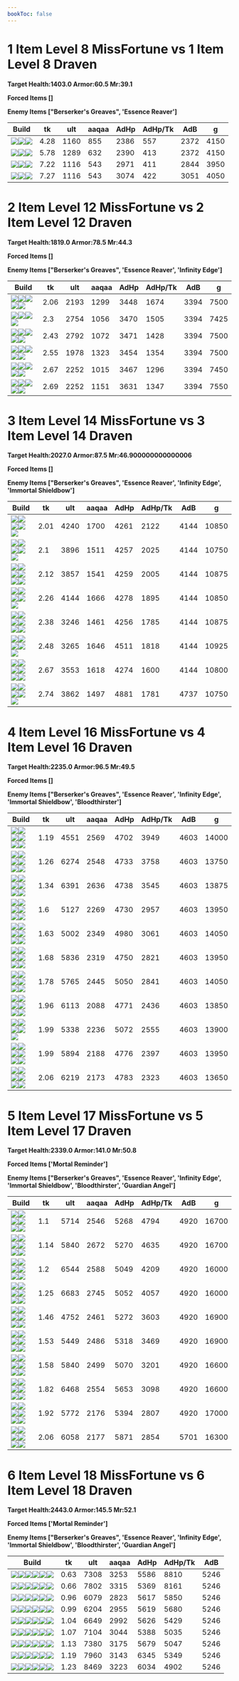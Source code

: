 ```yaml
---
bookToc: false
---
```


# 1 Item Level 8 MissFortune vs 1 Item Level 8 Draven

**Target Health:1403.0 Armor:60.5 Mr:39.1**


**Forced Items []**


**Enemy Items ["Berserker's Greaves", 'Essence Reaver']**




Build | tk | ult | aaqaa | AdHp | AdHp/Tk | AdB | g
-|-|-|-|-|-|-|-
![](/item/6671.png)![](/item/1001.png)![](/item/1055.png)|4.28|1160|855|2386|557|2372|4150
![](/item/3031.png)![](/item/1001.png)![](/item/1055.png)|5.78|1289|632|2390|413|2372|4150
![](/item/6630.png)![](/item/1001.png)![](/item/1055.png)|7.22|1116|543|2971|411|2844|3950
![](/item/6333.png)![](/item/1001.png)![](/item/1055.png)|7.27|1116|543|3074|422|3051|4050




























































# 2 Item Level 12 MissFortune vs 2 Item Level 12 Draven

**Target Health:1819.0 Armor:78.5 Mr:44.3**


**Forced Items []**


**Enemy Items ["Berserker's Greaves", 'Essence Reaver', 'Infinity Edge']**




Build | tk | ult | aaqaa | AdHp | AdHp/Tk | AdB | g
-|-|-|-|-|-|-|-
![](/item/6671.png)![](/item/6676.png)![](/item/1001.png)![](/item/1055.png)![](/item/1036.png)|2.06|2193|1299|3448|1674|3394|7500
![](/item/6696.png)![](/item/3142.png)![](/item/1055.png)![](/item/1037.png)|2.3|2754|1056|3470|1505|3394|7425
![](/item/3179.png)![](/item/3142.png)![](/item/1055.png)![](/item/1038.png)![](/item/1036.png)|2.43|2792|1072|3471|1428|3394|7500
![](/item/6671.png)![](/item/3095.png)![](/item/1001.png)![](/item/1055.png)![](/item/1036.png)|2.55|1978|1323|3454|1354|3394|7500
![](/item/3091.png)![](/item/3142.png)![](/item/1055.png)![](/item/1036.png)![](/item/1036.png)|2.67|2252|1015|3467|1296|3394|7450
![](/item/3153.png)![](/item/3142.png)![](/item/1055.png)![](/item/1036.png)![](/item/1036.png)|2.69|2252|1151|3631|1347|3394|7550




























































# 3 Item Level 14 MissFortune vs 3 Item Level 14 Draven

**Target Health:2027.0 Armor:87.5 Mr:46.900000000000006**


**Forced Items []**


**Enemy Items ["Berserker's Greaves", 'Essence Reaver', 'Infinity Edge', 'Immortal Shieldbow']**




Build | tk | ult | aaqaa | AdHp | AdHp/Tk | AdB | g
-|-|-|-|-|-|-|-
![](/item/3036.png)![](/item/6676.png)![](/item/3142.png)![](/item/1055.png)![](/item/1038.png)|2.01|4240|1700|4261|2122|4144|10850
![](/item/6696.png)![](/item/3142.png)![](/item/3004.png)![](/item/1055.png)![](/item/1038.png)|2.1|3896|1511|4257|2025|4144|10750
![](/item/3004.png)![](/item/6694.png)![](/item/3142.png)![](/item/1055.png)![](/item/1037.png)![](/item/1036.png)|2.12|3857|1541|4259|2005|4144|10875
![](/item/6696.png)![](/item/3142.png)![](/item/3033.png)![](/item/1055.png)![](/item/1038.png)|2.26|4144|1666|4278|1895|4144|10850
![](/item/3091.png)![](/item/3142.png)![](/item/3004.png)![](/item/1055.png)![](/item/1037.png)![](/item/1036.png)|2.38|3246|1461|4256|1785|4144|10875
![](/item/3153.png)![](/item/3142.png)![](/item/6694.png)![](/item/1055.png)![](/item/1037.png)|2.48|3265|1646|4511|1818|4144|10925
![](/item/3087.png)![](/item/6695.png)![](/item/3142.png)![](/item/1055.png)![](/item/1038.png)![](/item/1036.png)|2.67|3553|1618|4274|1600|4144|10800
![](/item/3036.png)![](/item/3814.png)![](/item/3142.png)![](/item/1055.png)![](/item/1038.png)|2.74|3862|1497|4881|1781|4737|10750




























































# 4 Item Level 16 MissFortune vs 4 Item Level 16 Draven

**Target Health:2235.0 Armor:96.5 Mr:49.5**


**Forced Items []**


**Enemy Items ["Berserker's Greaves", 'Essence Reaver', 'Infinity Edge', 'Immortal Shieldbow', 'Bloodthirster']**




Build | tk | ult | aaqaa | AdHp | AdHp/Tk | AdB | g
-|-|-|-|-|-|-|-
![](/item/6671.png)![](/item/6676.png)![](/item/3033.png)![](/item/3095.png)![](/item/1001.png)![](/item/1038.png)|1.19|4551|2569|4702|3949|4603|14000
![](/item/3033.png)![](/item/3095.png)![](/item/6676.png)![](/item/3142.png)![](/item/1038.png)![](/item/1036.png)|1.26|6274|2548|4733|3758|4603|13750
![](/item/3033.png)![](/item/6676.png)![](/item/6695.png)![](/item/3142.png)![](/item/1038.png)![](/item/1037.png)|1.34|6391|2636|4738|3545|4603|13875
![](/item/3091.png)![](/item/3142.png)![](/item/3033.png)![](/item/3095.png)![](/item/1038.png)![](/item/1036.png)|1.6|5127|2269|4730|2957|4603|13950
![](/item/3153.png)![](/item/3142.png)![](/item/3033.png)![](/item/3087.png)![](/item/1038.png)![](/item/1036.png)|1.63|5002|2349|4980|3061|4603|14050
![](/item/3091.png)![](/item/3142.png)![](/item/3033.png)![](/item/6676.png)![](/item/1038.png)![](/item/1036.png)|1.68|5836|2319|4750|2821|4603|13950
![](/item/3036.png)![](/item/6676.png)![](/item/3142.png)![](/item/3153.png)![](/item/1038.png)![](/item/1036.png)|1.78|5765|2445|5050|2841|4603|14050
![](/item/6696.png)![](/item/3142.png)![](/item/3004.png)![](/item/6694.png)![](/item/1038.png)![](/item/1036.png)|1.96|6113|2088|4771|2436|4603|13850
![](/item/3153.png)![](/item/3142.png)![](/item/6694.png)![](/item/6696.png)![](/item/1038.png)|1.99|5338|2236|5072|2555|4603|13900
![](/item/6696.png)![](/item/3142.png)![](/item/3095.png)![](/item/6694.png)![](/item/1038.png)![](/item/1036.png)|1.99|5894|2188|4776|2397|4603|13950
![](/item/6696.png)![](/item/3142.png)![](/item/3004.png)![](/item/3036.png)![](/item/1038.png)![](/item/1036.png)|2.06|6219|2173|4783|2323|4603|13650




























































# 5 Item Level 17 MissFortune vs 5 Item Level 17 Draven

**Target Health:2339.0 Armor:141.0 Mr:50.8**


**Forced Items ['Mortal Reminder']**


**Enemy Items ["Berserker's Greaves", 'Essence Reaver', 'Infinity Edge', 'Immortal Shieldbow', 'Bloodthirster', 'Guardian Angel']**




Build | tk | ult | aaqaa | AdHp | AdHp/Tk | AdB | g
-|-|-|-|-|-|-|-
![](/item/3153.png)![](/item/3142.png)![](/item/3033.png)![](/item/3087.png)![](/item/6676.png)![](/item/1038.png)|1.1|5714|2546|5268|4794|4920|16700
![](/item/3033.png)![](/item/3095.png)![](/item/6676.png)![](/item/3142.png)![](/item/3153.png)![](/item/1038.png)|1.14|5840|2672|5270|4635|4920|16700
![](/item/3033.png)![](/item/6676.png)![](/item/6695.png)![](/item/3142.png)![](/item/3087.png)![](/item/1038.png)|1.2|6544|2588|5049|4209|4920|16000
![](/item/3033.png)![](/item/3095.png)![](/item/6676.png)![](/item/3142.png)![](/item/6695.png)![](/item/1038.png)|1.25|6683|2745|5052|4057|4920|16000
![](/item/3091.png)![](/item/3142.png)![](/item/3033.png)![](/item/3095.png)![](/item/3153.png)![](/item/1038.png)|1.46|4752|2461|5272|3603|4920|16900
![](/item/3091.png)![](/item/3142.png)![](/item/3033.png)![](/item/6676.png)![](/item/3153.png)![](/item/1038.png)|1.53|5449|2486|5318|3469|4920|16900
![](/item/3033.png)![](/item/3095.png)![](/item/6676.png)![](/item/3142.png)![](/item/3091.png)![](/item/1038.png)|1.58|5840|2499|5070|3201|4920|16600
![](/item/6696.png)![](/item/3142.png)![](/item/3033.png)![](/item/3072.png)![](/item/3095.png)![](/item/1038.png)|1.82|6468|2554|5653|3098|4920|16600
![](/item/6696.png)![](/item/3142.png)![](/item/3033.png)![](/item/3074.png)![](/item/3091.png)![](/item/1038.png)|1.92|5772|2176|5394|2807|4920|17000
![](/item/6696.png)![](/item/3142.png)![](/item/3004.png)![](/item/3033.png)![](/item/3181.png)![](/item/1038.png)|2.06|6058|2177|5871|2854|5701|16300




























































# 6 Item Level 18 MissFortune vs 6 Item Level 18 Draven

**Target Health:2443.0 Armor:145.5 Mr:52.1**


**Forced Items ['Mortal Reminder']**


**Enemy Items ["Berserker's Greaves", 'Essence Reaver', 'Infinity Edge', 'Immortal Shieldbow', 'Bloodthirster', 'Guardian Angel']**




Build | tk | ult | aaqaa | AdHp | AdHp/Tk | AdB
-|-|-|-|-|-|-
![](/item/3033.png)![](/item/6676.png)![](/item/6695.png)![](/item/3142.png)![](/item/3153.png)![](/item/6696.png)|0.63|7308|3253|5586|8810|5246
![](/item/3033.png)![](/item/3095.png)![](/item/6676.png)![](/item/3142.png)![](/item/6695.png)![](/item/6696.png)|0.66|7802|3315|5369|8161|5246
![](/item/3153.png)![](/item/3142.png)![](/item/3033.png)![](/item/3087.png)![](/item/6676.png)![](/item/3091.png)|0.96|6079|2823|5617|5850|5246
![](/item/3033.png)![](/item/3095.png)![](/item/6676.png)![](/item/3142.png)![](/item/3153.png)![](/item/3091.png)|0.99|6204|2955|5619|5680|5246
![](/item/3091.png)![](/item/3142.png)![](/item/3033.png)![](/item/6676.png)![](/item/3153.png)![](/item/6695.png)|1.04|6649|2992|5626|5429|5246
![](/item/3033.png)![](/item/3095.png)![](/item/6676.png)![](/item/3142.png)![](/item/6695.png)![](/item/3091.png)|1.07|7104|3044|5388|5035|5246
![](/item/3033.png)![](/item/3095.png)![](/item/6676.png)![](/item/3142.png)![](/item/3153.png)![](/item/6696.png)|1.13|7380|3175|5679|5047|5246
![](/item/6696.png)![](/item/3142.png)![](/item/3033.png)![](/item/3072.png)![](/item/3153.png)![](/item/6676.png)|1.19|7960|3143|6345|5349|5246
![](/item/6696.png)![](/item/3142.png)![](/item/3033.png)![](/item/3072.png)![](/item/3095.png)![](/item/6676.png)|1.23|8469|3223|6034|4902|5246




























































